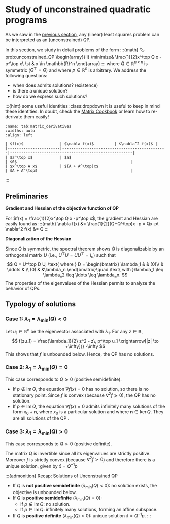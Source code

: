 # Study of unconstrained quadratic programs

As we saw in the [previous section](03-general-form-LS.md#interpretation-as-an-unconstrained-quadratic-program-qp), any (linear) least squares problem can be interpreted as an (unconstrained) QP. 

In this section, we study in detail problems of the form
:::{math}
:label:prob:unconstrained_QP
\begin{array}{ll}
\minimize&  \frac{1}{2}x^\top Q x -p^\top x\\
\st & x \in \mathbb{R}^n
\end{array}
:::
where $Q \in \mathbb{R}^{n\times n}$ is symmetric ($Q^\top = Q$) and where $p \in \mathbb{R}^n$ is arbitrary. 
We address the following questions:
- when does [](#prob:unconstrained_QP) admits solutions? (existence)
- is there a unique solution? 
- how do we express such solutions? 

:::{hint} some useful identities
:class:dropdown
It is useful to keep in mind these identities. In doubt, check the [Matrix Cookbook](https://www.math.uwaterloo.ca/~hwolkowi/matrixcookbook.pdf) or learn how to re-derivate them easily!

```{table}
:name: tab:matrix_derivatives
:widths: auto
:align: left

| $f(x)$                | $\nabla f(x)$         | $\nabla^2 f(x)$ |
|-----------------------|----------------------------------------------|------------------------------------------------------|
| $a^\top x$            | $a$                                          | $0$                                                  |
| $x^\top A x$          | $(A + A^\top)x$                              | $A + A^\top$                                         |

```
:::

## Preliminaries
**Gradient and Hessian of the objective function of QP**

For $f(x) = \frac{1}{2}x^\top Q x -p^\top x$, the gradient and Hessian are easily found as 
:::{math}
\nabla f(x) &= \frac{1}{2}(Q+Q^\top)x -p = Qx-p\\
\nabla^2 f(x) &= Q
:::

**Diagonalization of the Hessian**

Since $Q$ is symmetric, the spectral theorem shows $Q$ is diagonalizable by an orthogonal matrix $U$ (i.e., $U^\top U = UU^\top = I_n$) such that 
$$
Q = U^\top D U, \text{ where } D = \begin{bmatrix}
\lambda_1 & & (0)\\
& \ddots & \\ 
(0) & &\lambda_n
\end{bmatrix}\quad \text{ with }\lambda_1 \leq \lambda_2 \leq \ldots \leq \lambda_n. 
$$
The properties of the eigenvalues of the Hessian permits to analyze the behavior of QPs. 

## Typology of solutions
### Case 1: $\lambda_1 = \lambda_{\min}(Q) < 0$
Let $u_1 \in \mathbb{R}^n$ be the eigenvector associated with $\lambda_1$. For any $z \in \mathbb{R}$,
$$
f(zu_1) = \frac{\lambda_1}{2} z^2 - z\, p^\top u_1 \xrightarrow[|z| \to +\infty]{} -\infty
$$
This shows that $f$ is unbounded below. Hence, the QP [](#prob:unconstrained_QP) has no solutions. 

### Case 2: $\lambda_1 = \lambda_{\min}(Q) = 0$
This case corresponds to $Q \succeq 0$ (positive semidefinite).
- If $p \notin \operatorname{Im} Q$, the equation $\nabla f(x) = 0$ has no solution, so there is no stationary point. Since $f$ is convex (because $\nabla^2 f \succeq 0$), the QP [](#prob:unconstrained_QP) has no solution.
- If $p \in \operatorname{Im} Q$, the equation $\nabla f(x) = 0$ admits infinitely many solutions of the form $x_0 + \mathbf{n}$, where $x_0$ is a particular solution and where $\mathbf{n} \in \ker Q$. They are all solutions of the QP [](#prob:unconstrained_QP).

### Case 3: $\lambda_1 = \lambda_{\min}(Q) > 0$
This case corresponds to $Q \succ 0$ (positive definite).

The matrix $Q$ is invertible since all its eigenvalues are strictly positive. 
Moreover $f$ is strictly convex (because $\nabla^2 f \succ 0$) and therefore there is a unique solution, given by $\hat{x} = Q^{-1}p$


:::{admonition} Recap: Solutions of Unconstrained QP
- If $Q$ is **not positive semidefinite** ($\lambda_{\min}(Q) < 0$): no solution exists, the objective is unbounded below.
- If $Q$ is **positive semidefinite** ($\lambda_{\min}(Q) = 0$):
    - If $p \notin \operatorname{Im} Q$: no solution.
    - If $p \in \operatorname{Im} Q$: infinitely many solutions, forming an affine subspace.
- If $Q$ is **positive definite** ($\lambda_{\min}(Q) > 0$): unique solution $\hat{x} = Q^{-1}p$.
:::